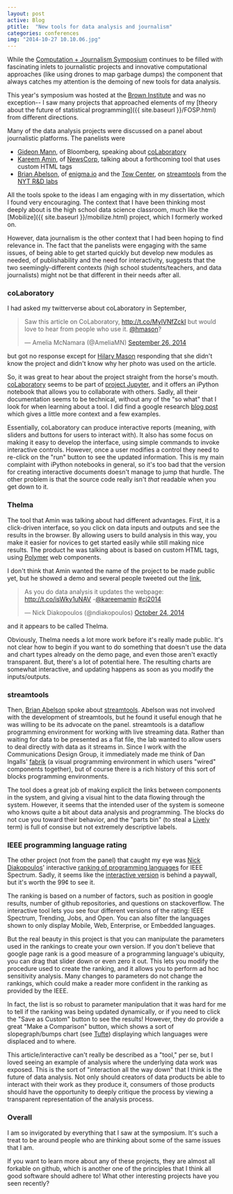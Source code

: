 ```yaml
---
layout: post
active: Blog
ptitle:  "New tools for data analysis and journalism" 
categories: conferences
img: "2014-10-27 10.10.06.jpg"
---
```


While the [Computation + Journalism Symposium](http://symposium2014.computation-and-journalism.com/) continues to be filled with fascinating inlets to journalistic projects and innovative computational approaches (like using drones to map garbage dumps) the component that always catches my attention is the demoing of new tools for data analysis. 

This year's symposium was hosted at the [Brown Institute](http://brown.columbia.edu/) and was no exception-- I saw many projects that approached elements of my [theory about the future of statistical programming]({{ site.baseurl }}/FOSP.html) from different directions.

<!--more-->

Many of the data analysis projects were discussed on a panel about journalistic platforms. The panelists were

* [Gideon Mann](https://sites.google.com/site/gideonmann/), of Bloomberg, speaking about [coLaboratory](https://colaboratory.jupyter.org/welcome/)
* [Kareem Amin](http://www.kareemamin.com/), of [NewsCorp](http://newscorp.com/), talking about a forthcoming tool that uses custom HTML tags
* [Brian Abelson](http://brianabelson.com/), of [enigma.io](http://enigma.io/) and the [Tow Center](http://towcenter.org/), on [streamtools](http://nytlabs.github.io/streamtools/) from the [NYT R&D labs](http://nytlabs.com/)


All the tools spoke to the ideas I am engaging with in my dissertation, which I found very encouraging. The context that I have been thinking most deeply about is the high school data science classroom, much like the [Mobilize]({{ site.baseurl }}/mobilize.html) project, which I formerly worked on. 

However, data journalism is the other context that I had been hoping to find relevance in. The fact that the panelists were engaging with the same issues, of being able to get started quickly but develop new modules as needed, of publishability and the need for interactivity, suggests that the two seemingly-different contexts (high school students/teachers, and data journalists) might not be that different in their needs after all. 

### **coLaboratory**

I had asked my twitterverse about coLaboratory in September,

<blockquote class="twitter-tweet" lang="en"><p>Saw this article on CoLaboratory, <a href="http://t.co/MylVNfZckI">http://t.co/MylVNfZckI</a> but would love to hear from people who use it. <a href="https://twitter.com/hmason">@hmason</a>?</p>&mdash; Amelia McNamara (@AmeliaMN) <a href="https://twitter.com/AmeliaMN/status/515557079642169344">September 26, 2014</a></blockquote>
<script async src="//platform.twitter.com/widgets.js" charset="utf-8"></script>

but got no response except for [Hilary Mason](https://twitter.com/hmason) responding that she didn't know the project and didn't know why her photo was used on the article. 

So, it was great to hear about the project straight from the horse's mouth. [coLaboratory](https://colaboratory.jupyter.org/welcome/) seems to be part of [project Jupyter](http://jupyter.org/), and it offers an iPython notebook that allows you to collaborate with others. Sadly, all their documentation seems to be technical, without any of the "so what" that I look for when learning about a tool. I did find a google research [blog post](http://googleresearch.blogspot.com/2014/08/doing-data-science-with-colaboratory.html) which gives a little more context and a few examples. 

Essentially, coLaboratory can produce interactive reports (meaning, with sliders and buttons for users to interact with). It also has some focus on making it easy to develop the interface, using simple commands to invoke interactive controls. However, once a user modifies a control they need to re-click on the "run" button to see the updated information. This is my main complaint with iPython notebooks in general, so it's too bad that the version for creating interactive documents doesn't manage to jump that hurdle.  The other problem is that the source code really isn't *that* readable when you get down to it.

### **Thelma**

The tool that Amin was talking about had different advantages. First, it is a click-driven interface, so you click on data inputs and outputs and see the results in the browser. By allowing users to build analysis in this way, you make it easier for novices to get started easily while still making nice results. The product he was talking about is based on custom HTML tags, using [Polymer](https://www.polymer-project.org/) web components. 

I don't think that Amin wanted the name of the project to be made public yet, but he showed a demo and several people tweeted out the [link](http://thelmanews.github.io/thelma-component-demo/data-demo.html),
<blockquote class="twitter-tweet" lang="en"><p>As you do data analysis it updates the webpage: <a href="http://t.co/isWky1uNAV">http://t.co/isWky1uNAV</a> -<a href="https://twitter.com/kareemamin">@kareemamin</a> <a href="https://twitter.com/hashtag/cj2014?src=hash">#cj2014</a></p>&mdash; Nick Diakopoulos (@ndiakopoulos) <a href="https://twitter.com/ndiakopoulos/status/525677010816090112">October 24, 2014</a></blockquote>
<script async src="//platform.twitter.com/widgets.js" charset="utf-8"></script>

and it appears to be called Thelma. 

Obviously, Thelma needs a lot more work before it's really made public. It's not clear how to begin if you want to do something that doesn't use the data and chart types already on the demo page, and even those aren't exactly transparent. But, there's a lot of potential here. The resulting charts are somewhat interactive, and updating happens as soon as you modify the inputs/outputs. 

### **streamtools**

Then, [Brian Abelson](http://brianabelson.com/) spoke about [streamtools](http://nytlabs.github.io/streamtools/). Abelson was not involved with the development of streamtools, but he found it useful enough that he was willing to be its advocate on the panel. streamtools is a dataflow programming environment for working with live streaming data. Rather than waiting for data to be presented as a flat file, the lab wanted to allow users to deal directly with data as it streams in. Since I work with the Communications Design Group, it immediately made me think of Dan Ingalls' [fabrik](https://en.wikipedia.org/wiki/Fabrik_(software)) (a visual programming environment in which users "wired" components together), but of course there is a rich history of this sort of blocks programming environments. 

The tool does a great job of making explicit the links between components in the system, and giving a visual hint to the data flowing through the system. However, it seems that the intended user of the system is someone who knows quite a bit about data analysis and programming. The blocks do not cue you toward their behavior, and the "parts bin" (to steal a [Lively](http://lively-web.org/welcome.html) term) is full of consise but not extremely descriptive labels. 

### **IEEE programming language rating**

The other project (not from the panel) that caught my eye was [Nick Diakopoulos](http://www.nickdiakopoulos.com/)' interactive [ranking of programming languages](http://spectrum.ieee.org/computing/software/top-10-programming-languages) for IEEE Spectrum. Sadly, it seems like the [interactive version](http://spectrum.ieee.org/static/interactive-the-top-programming-languages) is behind a paywall, but it's worth the 99¢ to see it. 

The ranking is based on a number of factors, such as position in google results, number of github repositories, and questions on stackoverflow. The interactive tool lets you see four different versions of the rating: IEEE Spectrum, Trending, Jobs, and Open. You can also filter the languages shown to only display Mobile, Web, Enterprise, or Embedded languages. 

But the real beauty in this project is that you can manipulate the parameters used in the rankings to create your own version. If you don't believe that google page rank is a good measure of a programming language's ubiquity, you can drag that slider down or even zero it out. This lets you modify the procedure used to create the ranking, and it allows you to perform ad hoc sensitivity analysis. Many changes to parameters do not change the rankings, which could make a reader more confident in the ranking as provided by the IEEE. 

In fact, the list is so robust to parameter manipulation that it was hard for me to tell if the ranking was being updated dynamically, or if you need to click the "Save as Custom" button to see the results! However, they do provide a great "Make a Comparison" button, which shows a sort of slopegraph/bumps chart (see [Tufte](http://www.edwardtufte.com/bboard/q-and-a-fetch-msg?msg_id=0003nk)) displaying which languages were displaced and to where.

This article/interactive can't really be described as a "tool," per se, but I loved seeing an example of analysis where the underlying data work was exposed. This is the sort of "interaction all the way down" that I think is the future of data analysis. Not only should creators of data products be able to interact with their work as they produce it, consumers of those products should have the opportunity to deeply critique the process by viewing a transparent representation of the analysis process. 

### **Overall**

I am so invigorated by everything that I saw at the symposium. It's such a treat to be around people who are thinking about some of the same issues that I am. 

If you want to learn more about any of these projects, they are almost all forkable on github, which is another one of the principles that I think all good software should adhere to! What other interesting projects have you seen recently?
